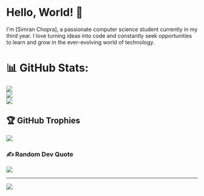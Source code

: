 # Hello, World! 👋

I'm [Simran Chopra], a passionate computer science student currently in my third year. I love turning ideas into code and constantly seek opportunities to learn and grow in the ever-evolving world of technology.
# 📊 GitHub Stats:
![](https://github-readme-stats.vercel.app/api?username=simranc25&theme=dark&hide_border=false&include_all_commits=false&count_private=false)<br/>
![](https://github-readme-streak-stats.herokuapp.com/?user=simranc25&theme=dark&hide_border=false)<br/>
![](https://github-readme-stats.vercel.app/api/top-langs/?username=simranc25&theme=dark&hide_border=false&include_all_commits=false&count_private=false&layout=compact)

## 🏆 GitHub Trophies
![](https://github-profile-trophy.vercel.app/?username=simranc25&theme=radical&no-frame=false&no-bg=true&margin-w=4)

### ✍️ Random Dev Quote
![](https://quotes-github-readme.vercel.app/api?type=horizontal&theme=radical)

---
[![](https://visitcount.itsvg.in/api?id=simranc25&icon=0&color=5)](https://visitcount.itsvg.in)

<!-- Proudly created with GPRM ( https://gprm.itsvg.in ) -->
<!--
**simranc25/simranc25** is a ✨ _special_ ✨ repository because its `README.md` (this file) appears on your GitHub profile.

Here are some ideas to get you started:

- 🔭 I’m currently working on ...
- 🌱 I’m currently learning ...
- 👯 I’m looking to collaborate on ...
- 🤔 I’m looking for help with ...
- 💬 Ask me about ...
- 📫 How to reach me: ...
- 😄 Pronouns: ...
- ⚡ Fun fact: ...
-->
